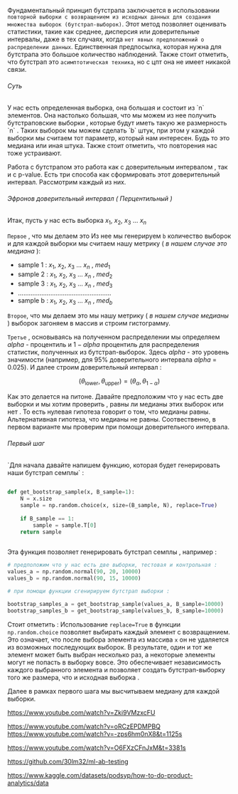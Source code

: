 Фундаментальный принцип бутстрапа заключается в использовании `повторной выборки с возвращением из исходных данных для создания множества выборок (бутстрап-выборок)`. Этот метод позволяет оценивать статистики, такие как среднее, дисперсия или доверительные интервалы, даже в тех случаях, когда `нет явных предположений о распределении данных`. Единственная предпосылка, которая нужна для бутстрапа это большое количество наблюдений. Также стоит отметить, что бутстрап это `асимптотическая техника`, но с цпт она не имеет никакой связи. 
<h6>Суть</h6>
У нас есть определенная выборка, она большая и состоит из `n` элементов.  Она настолько большая, что мы можем из нее получить бутстраповские выборки , которые будут иметь такую же размерность `n` . Таких выборок мы можем сделать `b` штук, при этом у каждой выборки мы считаем тот параметр, который нам интересен. Будь то это медиана или иная штука. Также стоит отметить, что повторения нас тоже устраивают. 

Работа с бутстрапом это работа как с доверительным интервалом , так и с p-value. Есть три способа как сформировать этот доверительный интервал. Рассмотрим каждый из них. 
<h6>Эфронов доверительный интервал ( Перцентильный ) </h6>

Итак, пусть у нас есть выборка  ${x_1}$, ${x_2}$, ${x_3}$ ... ${x_n}$

`Первое` , что мы делаем это Из нее мы генерируем `b` количество выборок  и для каждой выборки мы считаем нашу метрику ( *в нашем случае это медиана* ):

- sample 1 : ${x_1}$, ${x_2}$, ${x_3}$ ... ${x_n}$  ,  ${med_1}$
- sample 2 : ${x_1}$, ${x_2}$, ${x_3}$ ... ${x_n}$ ,  ${med_2}$
- sample 3 : ${x_1}$, ${x_2}$, ${x_3}$ ... ${x_n}$ ,  ${med_3}$
- ....................................................
- sample b : ${x_1}$, ${x_2}$, ${x_3}$ ... ${x_n}$ ,  ${med_b}$

`Второе`, что мы делаем это мы нашу метрику ( *в нашем случае медианы* )  выборок загоняем в массив и строим гистограмму. 

`Третье` , основываясь на полученном распределении мы определяем  $alpha$ - процентиль и $1 -alpha$ процентиль для распределения статистик, полученных из бутстрап-выборок. Здесь $alpha$ - это уровень значимости (например, для 95% доверительного интервала $alpha$ = 0.025). И далее строим доверительный интервал : 

$$
(\theta_{\text{lower}}, \theta_{\text{upper}}) = (\theta_{\alpha}, \theta_{1 - \alpha})
$$

Как это делается на питоне. Давайте предположим что у нас есть две выборки и мы хотим проверить , равны ли медианы этих выборок или нет .  То есть нулевая гипотеза говорит о том, что медианы равны. Альтернативная гипотеза, что медианы не равны. Соотвественно, в первом варианте мы проверим при помощи доверительного интервала.
<h6>Первый шаг</h6>`Для начала давайте напишем функцию, которая будет генерировать наши бутстрап семплы` : 


```python

def get_bootstrap_sample(x, B_sample=1):
    N = x.size 
    sample = np.random.choice(x, size=(B_sample, N), replace=True)
    
    if B_sample == 1:
        sample = sample.T[0]
    return sample 
    
```

Эта функция позволяет генерировать бутстрап семплы , например : 

```python
# предположим что у нас есть две выборки, тестовая и контрольная : 
values_a = np.random.normal(90, 20, 10000)
values_b = np.random.normal(90, 15, 10000)

# при помощи функции сгенирируем бутстрап выборки : 

bootstrap_samples_a = get_bootstrap_sample(values_a, B_sample=10000)
bootstrap_samples_b = get_bootstrap_sample(values_b, B_sample=10000)

```

Стоит отметить :  Использование `replace=True` в функции `np.random.choice` позволяет выбирать каждый элемент с возвращением. Это означает, что после выбора элемента из массива `x` он не удаляется из возможных последующих выборок. В результате, один и тот же элемент может быть выбран несколько раз, а некоторые элементы могут не попасть в выборку вовсе. Это обеспечивает независимость каждого выбранного элемента и позволяет создать бутстрап-выборку того же размера, что и исходная выборка . 

Далее в рамках первого шага мы высчитываем медиану для каждой выборки. 






https://www.youtube.com/watch?v=Zki9VMzxcFU

https://www.youtube.com/watch?v=oRCzEPDMPBQ
https://www.youtube.com/watch?v=-zps6hm0nX8&t=1125s


https://www.youtube.com/watch?v=O6FXzCFnJxM&t=3381s



https://github.com/30lm32/ml-ab-testing


https://www.kaggle.com/datasets/podsyp/how-to-do-product-analytics/data
